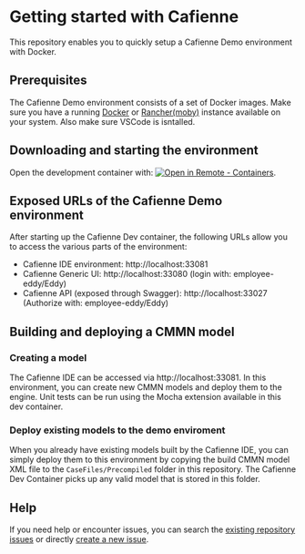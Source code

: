 # Getting started with Cafienne

This repository enables you to quickly setup a Cafienne Demo environment with Docker.

## Prerequisites

The Cafienne Demo environment consists of a set of Docker images. Make sure you have a running [Docker](https://www.docker.com/) or  [Rancher(moby)](https://rancherdesktop.io/) instance available on your system.
Also make sure VSCode is isntalled.

## Downloading and starting the environment

Open the development container with: [![Open in Remote - Containers](https://img.shields.io/static/v1?label=Remote%20-%20Containers&message=Open&color=blue&logo=visualstudiocode)](https://vscode.dev/redirect?url=vscode://ms-vscode-remote.remote-containers/cloneInVolume?url=https://github.com/cafienne/getting-started).

## Exposed URLs of the Cafienne Demo environment

After starting up the Cafienne Dev container, the following URLs allow you to access the various parts of the
environment:

- Cafienne IDE environment: http://localhost:33081
- Cafienne Generic UI: http://localhost:33080 (login with: employee-eddy/Eddy)
- Cafienne API (exposed through Swagger): http://localhost:33027 (Authorize with: employee-eddy/Eddy)

## Building and deploying a CMMN model

### Creating a model
The Cafienne IDE can be accessed via http://localhost:33081.
In this environment, you can create new CMMN models and deploy them to the engine.
Unit tests can be run using the Mocha extension available in this dev container.

### Deploy existing models to the demo enviroment
When you already have existing models built by the Cafienne IDE, you can simply deploy them to this
environment by copying the build CMMN model XML file to the `CaseFiles/Precompiled` folder in this repository.
The Cafienne Dev Container picks up any valid model that is stored in this folder.

## Help

If you need help or encounter issues, you can search the [existing repository issues](https://github.com/cafienne/getting-started/issues) or directly [create a new issue](https://github.com/cafienne/getting-started/issues/new).
